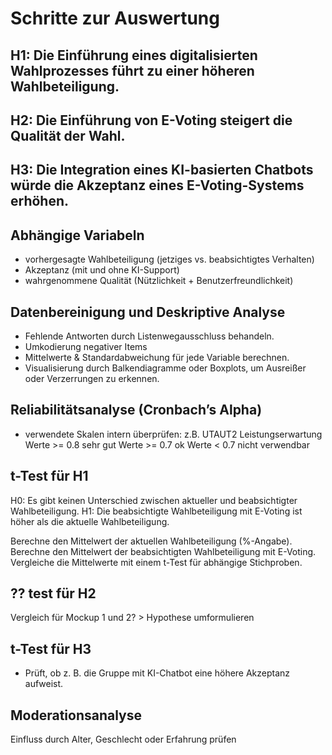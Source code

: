 # Schritte zur Auswertung

## H1: Die Einführung eines digitalisierten Wahlprozesses führt zu einer höheren Wahlbeteiligung.

## H2: Die Einführung von E-Voting steigert die Qualität der Wahl.

## H3: Die Integration eines KI-basierten Chatbots würde die Akzeptanz eines E-Voting-Systems erhöhen.

## Abhängige Variabeln
- vorhergesagte Wahlbeteiligung (jetziges vs. beabsichtigtes Verhalten)
- Akzeptanz (mit und ohne KI-Support)
- wahrgenommene Qualität (Nützlichkeit + Benutzerfreundlichkeit)

## Datenbereinigung und Deskriptive Analyse
- Fehlende Antworten durch Listenwegausschluss behandeln.
- Umkodierung negativer Items
- Mittelwerte & Standardabweichung für jede Variable berechnen.
- Visualisierung durch Balkendiagramme oder Boxplots, um Ausreißer oder Verzerrungen zu erkennen.

## Reliabilitätsanalyse (Cronbach’s Alpha)
- verwendete Skalen intern überprüfen:
z.B. UTAUT2 Leistungserwartung
Werte >= 0.8 sehr gut
Werte >= 0.7 ok
Werte < 0.7 nicht verwendbar 

## t-Test für H1
H0: Es gibt keinen Unterschied zwischen aktueller und beabsichtigter Wahlbeteiligung.
H1: Die beabsichtigte Wahlbeteiligung mit E-Voting ist höher als die aktuelle Wahlbeteiligung.

Berechne den Mittelwert der aktuellen Wahlbeteiligung (%-Angabe).
Berechne den Mittelwert der beabsichtigten Wahlbeteiligung mit E-Voting.
Vergleiche die Mittelwerte mit einem t-Test für abhängige Stichproben.

## ?? test für H2
Vergleich für Mockup 1 und 2? > Hypothese umformulieren

## t-Test für H3
- Prüft, ob z. B. die Gruppe mit KI-Chatbot eine höhere Akzeptanz aufweist.

## Moderationsanalyse
Einfluss durch Alter, Geschlecht oder Erfahrung prüfen